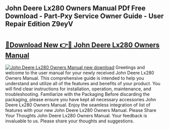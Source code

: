 ## John Deere Lx280 Owners Manual PDf Free Download - Part-Pxy Service Owner Guide - User Repair Edition Z9eyV

# <h2><a href="http://bc88273.oget.top/?id=John+Deere+Lx280+Owners+Manual">🔗Download New 👉🔴 John Deere Lx280 Owners Manual</a></h2>

[![John Deere Lx280 Owners Manual new download](https://i.imgur.com/5g1atiW.png)](http://bc88273.oget.top/?id=John+Deere+Lx280+Owners+Manual)
Greetings and welcome to the user manual for your newly received John Deere Lx280 Owners Manual. This comprehensive guide is intended to help you understand and utilize all of the features and benefits of your product. You will find clear instructions for installation, operation, maintenance, and troubleshooting. Familiarize with the Packaging Before discarding the packaging, please ensure you have kept all necessary accessories John Deere Lx280 Owners Manual. Enjoy the seamless integration of list of features with your new John Deere Lx280 Owners Manual. Please Share Your Thoughts John Deere Lx280 Owners Manual. Your feedback is invaluable to us. Please share your thoughts and suggestions.
